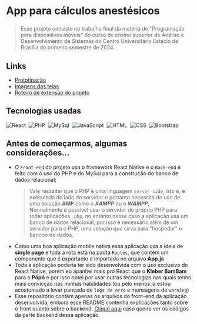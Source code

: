 # App para cálculos anestésicos
###
>Esse projeto consiste no trabalho final da matéria de "Programação para dispositivos móveis" do curso de ensino superior de Análise e Desenvolvimento de Sistemas do Centro Universitário Estácio de Brasília do primeiro semestre de 2024.<br>
###
## Links
<ul>
  <li>
    <a href="https://drive.google.com/drive/folders/1_3VgIydapwYgx-T55wFwRtj_O1JhzkY2?usp=drive_link">Prototipação</a>
  </li>
  <li>
    <a href="https://drive.google.com/drive/folders/1om_6L2GTisMJsb3xEhyMPUtsWPp8h1DW?usp=sharing">Imagens das telas</a>
  </li>
  <li>
    <a href="https://drive.google.com/file/d/14jeVmpfMS7pMxvcX0PglxindHmbgtEPC/view?usp=sharing">Roteiro de extensão do projeto</a>
  </li>
</ul>

###

## Tecnologias usadas
![React](https://img.shields.io/badge/react_native-151515?style=for-the-badge&logo=react&logoColor=white)&nbsp;
![PHP](https://img.shields.io/badge/PHP-151515?style=for-the-badge&logo=php&logoColor=white)&nbsp;
![MySql](https://img.shields.io/badge/mysql-151515?style=for-the-badge&logo=mysql&logoColor=white)&nbsp;
![JavaScript](https://img.shields.io/badge/JavaScript-151515?style=for-the-badge&logo=javascript&logoColor=white)&nbsp;
![HTML](https://img.shields.io/badge/HTML-151515?style=for-the-badge&logo=html5&logoColor=white)&nbsp;
![CSS](https://img.shields.io/badge/CSS-151515?style=for-the-badge&logo=css3&logoColor=white)&nbsp;
![Bootstrap](https://img.shields.io/badge/bootstrap-151515?style=for-the-badge&logo=bootstrap&logoColor=white)&nbsp;
###
## Antes de começarmos, algumas considerações...
- O `Front-end` do projeto usa o framework React Native e o `Back-end` é feito com o uso do PHP e do MySql para a construção do banco de dados relacional;
  >Vale ressaltar que o PHP é uma linguagem `server side`, isto é, é executada do lado do servidor e portanto necessita do uso de uma solução **AMP** como o ***XAMPP*** ou o ***WAMPP***;<br>
  >Normalmente é possível usar o servidor do próprio PHP para rodar aplicações `.php`, no entanto nesse caso a aplicação usa um banco de dados relacional, por isso é necessário além de um servidor para o PHP, uma solução que sirva para "hospedar" o bancoo de dados.
- Como uma boa aplicação mobile nativa essa aplicação usa a ideia de **single page** e toda a rota está na padta `Routes`, que contém um componente que é exportanto e importado no arquivo **App.js**
- Toda a aplicação poderia ter sido desenvolvida com o uso exclusivo do React Native, porém eu apanhei mais pro React que o **Kleber BamBam** para o **Pópó** e por isso optei por usar outras tecnologias nas quais tenho mais convicção nas minhas habilidades (ou pelo menos já estou acostumado a levar pancada de `logs de erro` e mensagens de `warning`)
- Esse repositório contém apenas os arquivos do front-end da aplicação desenvolvida, embora esse README contenha explicações tanto sobre o front quanto sobre o backend. <a href="https://github.com/Gustavo-erades/backendMobile">Clique aqui</a> caso queira ver os códigos da parte backend dessa aplicação.
